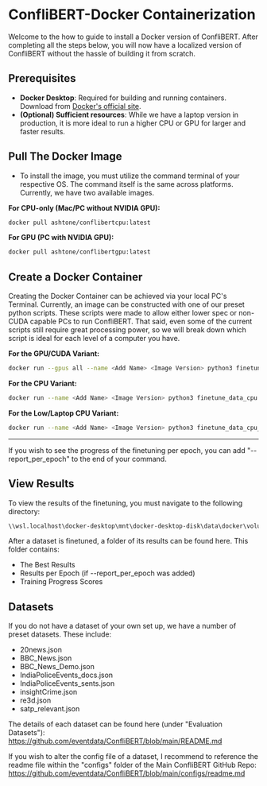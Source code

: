 # ConfliBERT-Docker Containerization

Welcome to the how to guide to install a Docker version of ConfliBERT. After completing all the steps below, you will now have a localized version of ConfliBERT without the hassle of building it from scratch. 

## Prerequisites
- **Docker Desktop**: Required for building and running containers. Download from [Docker's official site](https://www.docker.com/products/docker-desktop/).
- **(Optional) Sufficient resources**: While we have a laptop version in production, it is more ideal to run a higher CPU or GPU for larger and faster results.

## Pull The Docker Image
- To install the image, you must utilize the command terminal of your respective OS. The command itself is the same across platforms. Currently, we have two available images.
  
**For CPU-only (Mac/PC without NVIDIA GPU):**
```bash
docker pull ashtone/conflibertcpu:latest
```

**For GPU (PC with NVIDIA GPU):**
```bash
docker pull ashtone/conflibertgpu:latest
```

## Create a Docker Container

Creating the Docker Container can be achieved via your local PC's Terminal. Currently, an image can be constructed with one of our preset python scripts. These scripts were made to allow either lower spec or non-CUDA capable PCs to run ConfliBERT. That said, even some of the current scripts still require great processing power, so we will break down which script is ideal for each level of a computer you have.

**For the GPU/CUDA Variant:**
```bash
docker run --gpus all --name <Add Name> <Image Version> python3 finetune_data.py --dataset <Add Desired Dataset>
```

**For the CPU Variant:**
```bash
docker run --name <Add Name> <Image Version> python3 finetune_data_cpu.py --dataset <Add Desired Dataset>
```

**For the Low/Laptop CPU Variant:**
```bash
docker run --name <Add Name> <Image Version> python3 finetune_data_cpu_low.py --dataset <Add Desired Dataset>
```
---

If you wish to see the progress of the finetuning per epoch, you can add "--report_per_epoch" to the end of your command.

## View Results

To view the results of the finetuning, you must navigate to the following directory:
```bash
\\wsl.localhost\docker-desktop\mnt\docker-desktop-disk\data\docker\volumes\outputs\_data
```
After a dataset is finetuned, a folder of its results can be found here. This folder contains:
- The Best Results
- Results per Epoch (if --report_per_epoch was added)
- Training Progress Scores

## Datasets

If you do not have a dataset of your own set up, we have a number of preset datasets. These include:
- 20news.json
- BBC_News.json
- BBC_News_Demo.json
- IndiaPoliceEvents_docs.json
- IndiaPoliceEvents_sents.json
- insightCrime.json
- re3d.json
- satp_relevant.json

The details of each dataset can be found here (under "Evaluation Datasets"): https://github.com/eventdata/ConfliBERT/blob/main/README.md

If you wish to alter the config file of a dataset, I recommend to reference the readme file within the "configs" folder of the Main ConfliBERT GitHub Repo: https://github.com/eventdata/ConfliBERT/blob/main/configs/readme.md
